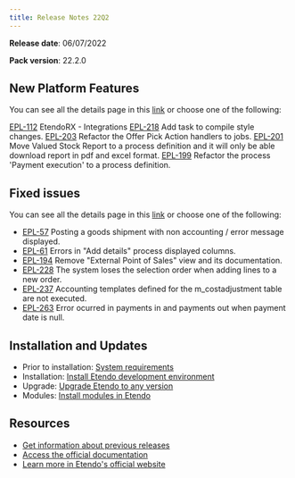 ```yaml
---
title: Release Notes 22Q2
---
```


**Release date**: 06/07/2022

**Pack version**: 22.2.0

## New Platform Features

You can see all the details page in this [link](/docs.etendo.software/legacy/Release-notes/22q2details) or choose one of the following:

[EPL-112](/docs.etendo.software/legacy/Release-notes/22q2details#epl-112) EtendoRX - Integrations
[EPL-218](/docs.etendo.software/legacy/Release-notes/22q2details#epl-218) Add task to compile style changes.
[EPL-203](/docs.etendo.software/legacy/Release-notes/22q2details#epl-203) Refactor the Offer Pick Action handlers to jobs.
[EPL-201](/docs.etendo.software/legacy/Release-notes/22q2details#epl-201) Move Valued Stock Report to a process definition and it will only be able download report in pdf and excel format.
[EPL-199](/docs.etendo.software/legacy/Release-notes/22q2details#epl-199) Refactor the process 'Payment execution' to a process definition.

## Fixed issues

You can see all the details page in this [link](/docs.etendo.software/legacy/Release-notes/22q2details) or choose one of the following:

- [EPL-57](/docs.etendo.software/legacy/Release-notes/22q2details#epl-52) Posting a goods shipment with non accounting / error message displayed.
- [EPL-61](/docs.etendo.software/legacy/Release-notes/22q2details#epl-61) Errors in "Add details" process displayed columns.
- [EPL-194](/docs.etendo.software/legacy/Release-notes/22q2details#EPL-194) Remove "External Point of Sales" view and its documentation.
- [EPL-228](/docs.etendo.software/legacy/Release-notes/22q2details#epl-228) The system loses the selection order when adding lines to a new order.
- [EPL-237](/docs.etendo.software/legacy/Release-notes/22q2details#epl-237) Accounting templates defined for the m_costadjustment table are not executed.
- [EPL-263](/docs.etendo.software/legacy/Release-notes/22q2details#epl-263) Error ocurred in payments in and payments out when payment date is null.

## Installation and Updates

- Prior to installation: [System requirements](/docs.etendo.software/legacy/technical-documentation/etendo-environment/requirements-and-tools/requirements)
- Installation: [Install Etendo development environment](https://docs.etendo.software/en/technical-documentation/etendo-environment/setup-and-upgrade/installation/install-etendo-development-environment)
- Upgrade: [Upgrade Etendo to any version](https://docs.etendo.software/en/technical-documentation/etendo-environment/setup-and-upgrade/installation/upgrade-etendo-to-any-version)
- Modules: [Install modules in Etendo](https://docs.etendo.software/en/technical-documentation/etendo-environment/setup-and-upgrade/modules/install-modules-in-etendo)

## Resources

- [Get information about previous releases](https://docs.etendo.software/en/Release-notes)
- [Access the official documentation](https://docs.etendo.software)
- [Learn more in Etendo's official website](https://etendo.software)
